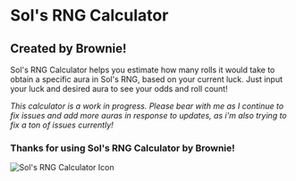 # Sol's RNG Calculator
## Created by Brownie!
Sol's RNG Calculator helps you estimate how many rolls it would take to obtain a specific aura in Sol's RNG, based on your current luck. Just input your luck and desired aura to see your odds and roll count!

*This calculator is a work in progress. Please bear with me as I continue to fix issues and add more auras in response to updates, as i'm also trying to fix a ton of issues currently!*
### Thanks for using Sol's RNG Calculator by Brownie!
![Sol's RNG Calculator Icon](https://raw.githubusercontent.com/Browniegaming1234/SolsCalc_Test/main/ico.png)
